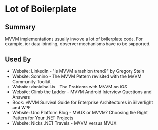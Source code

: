 # Lot of Boilerplate

## Summary
MVVM implementations usually involve a lot of boilerplate code.
For example, for data-binding, observer mechanisms have to be supported. 


## Used By
* Website: LinkedIn - "Is MVVM a fashion trend?" by Gregory Stein
* Website: Sonnino - The MVVM Pattern revisited with the MVVM Community Toolkit
* Website: danielhall.io - The Problems with MVVM on iOS
* Website: Climb the Ladder - MVVM Android Interview Questions and Answers
* Book: MVVM Survival Guide for Enterprise Architectures in Silverlight and WPF
* Website: Uno Platform Blog - MVUX or MVVM? Choosing the Right Pattern for Your .NET Projects
* Website: Nicks .NET Travels - MVVM versus MVUX

